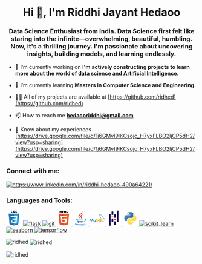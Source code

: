<h1 align="center">Hi 👋, I'm Riddhi Jayant Hedaoo</h1>
<h3 align="center">Data Science Enthusiast from India. Data Science first felt like staring into the infinite—overwhelming, beautiful, humbling. Now, it's a thrilling journey. I'm passionate about uncovering insights, building models, and learning endlessly.</h3>

- 🔭 I’m currently working on **I'm actively constructing projects to learn more about the world of data science and Artificial Intelligence.**

- 🌱 I’m currently learning **Masters in Computer Science and Engineering.**

- 👨‍💻 All of my projects are available at [https://github.com/ridhed](https://github.com/ridhed)

- 📫 How to reach me **hedaooriddhi@gmail.com**

- 📄 Know about my experiences [https://drive.google.com/file/d/1j6GMvl9lKCsojc_H7yxFLBO2ljCP5dH2/view?usp=sharing](https://drive.google.com/file/d/1j6GMvl9lKCsojc_H7yxFLBO2ljCP5dH2/view?usp=sharing)

<h3 align="left">Connect with me:</h3>
<p align="left">
<a href="https://linkedin.com/in/https://www.linkedin.com/in/riddhi-hedaoo-490a64221/" target="blank"><img align="center" src="https://raw.githubusercontent.com/rahuldkjain/github-profile-readme-generator/master/src/images/icons/Social/linked-in-alt.svg" alt="https://www.linkedin.com/in/riddhi-hedaoo-490a64221/" height="30" width="40" /></a>
</p>

<h3 align="left">Languages and Tools:</h3>
<p align="left"> <a href="https://www.w3schools.com/css/" target="_blank" rel="noreferrer"> <img src="https://raw.githubusercontent.com/devicons/devicon/master/icons/css3/css3-original-wordmark.svg" alt="css3" width="40" height="40"/> </a> <a href="https://flask.palletsprojects.com/" target="_blank" rel="noreferrer"> <img src="https://www.vectorlogo.zone/logos/pocoo_flask/pocoo_flask-icon.svg" alt="flask" width="40" height="40"/> </a> <a href="https://git-scm.com/" target="_blank" rel="noreferrer"> <img src="https://www.vectorlogo.zone/logos/git-scm/git-scm-icon.svg" alt="git" width="40" height="40"/> </a> <a href="https://www.w3.org/html/" target="_blank" rel="noreferrer"> <img src="https://raw.githubusercontent.com/devicons/devicon/master/icons/html5/html5-original-wordmark.svg" alt="html5" width="40" height="40"/> </a> <a href="https://www.java.com" target="_blank" rel="noreferrer"> <img src="https://raw.githubusercontent.com/devicons/devicon/master/icons/java/java-original.svg" alt="java" width="40" height="40"/> </a> <a href="https://www.mysql.com/" target="_blank" rel="noreferrer"> <img src="https://raw.githubusercontent.com/devicons/devicon/master/icons/mysql/mysql-original-wordmark.svg" alt="mysql" width="40" height="40"/> </a> <a href="https://pandas.pydata.org/" target="_blank" rel="noreferrer"> <img src="https://raw.githubusercontent.com/devicons/devicon/2ae2a900d2f041da66e950e4d48052658d850630/icons/pandas/pandas-original.svg" alt="pandas" width="40" height="40"/> </a> <a href="https://www.python.org" target="_blank" rel="noreferrer"> <img src="https://raw.githubusercontent.com/devicons/devicon/master/icons/python/python-original.svg" alt="python" width="40" height="40"/> </a> <a href="https://scikit-learn.org/" target="_blank" rel="noreferrer"> <img src="https://upload.wikimedia.org/wikipedia/commons/0/05/Scikit_learn_logo_small.svg" alt="scikit_learn" width="40" height="40"/> </a> <a href="https://seaborn.pydata.org/" target="_blank" rel="noreferrer"> <img src="https://seaborn.pydata.org/_images/logo-mark-lightbg.svg" alt="seaborn" width="40" height="40"/> </a> <a href="https://www.tensorflow.org" target="_blank" rel="noreferrer"> <img src="https://www.vectorlogo.zone/logos/tensorflow/tensorflow-icon.svg" alt="tensorflow" width="40" height="40"/> </a> </p>

<p><img align="left" src="https://github-readme-stats.vercel.app/api/top-langs?username=ridhed&show_icons=true&locale=en&layout=compact" alt="ridhed" /></p>

<p>&nbsp;<img align="center" src="https://github-readme-stats.vercel.app/api?username=ridhed&show_icons=true&locale=en" alt="ridhed" /></p>

<p><img align="center" src="https://github-readme-streak-stats.herokuapp.com/?user=ridhed&" alt="ridhed" /></p>
